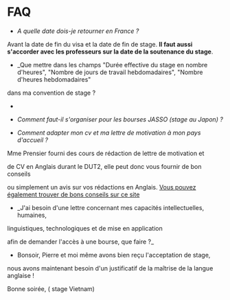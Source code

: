 # FAQ



* _A quelle date dois-je retourner en France ?_



Avant la date de fin du visa et la date de fin de stage. **Il faut aussi s'accorder avec les professeurs sur la date de la soutenance du stage**.  



* _Que mettre dans les champs "Durée effective du stage en nombre d'heures", "Nombre de jours de travail hebdomadaires", "Nombre d'heures hebdomadaires" 

dans ma convention de stage ?



-



* _Comment faut-il s'organiser pour les bourses JASSO (stage au Japon) ?_



* _Comment adapter mon cv et ma lettre de motivation à mon pays d'accueil ?_

Mme Prensier fourni des cours de rédaction de lettre de motivation et

de CV en Anglais durant le DUT2, elle peut donc vous fournir de bon conseils

ou simplement un avis sur vos rédactions en Anglais. [Vous pouvez également trouver de bons conseils sur ce site](http://www.dimension-emploi.com/cv-postuler-a-l-etranger/35)



* _J'ai besoin d'une lettre concernant mes capacités intellectuelles, humaines, 

linguistiques, technologiques et de mise en application 

afin de demander l'accès à une bourse, que faire ?_





* Bonsoir, Pierre et moi même avons bien reçu l'acceptation de stage, 

nous avons maintenant besoin d'un justificatif de la maîtrise de la langue anglaise !

Bonne soirée, ( stage Vietnam)